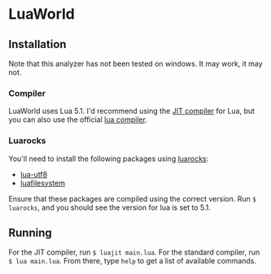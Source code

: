 # LuaWorld

## Installation
Note that this analyzer has not been tested on windows. It may work, it may not.

### Compiler
LuaWorld uses Lua 5.1. I'd recommend using the [JIT compiler](http://luajit.org/install.html) for Lua, but you can also use the official [lua compiler](https://lua.org/download.html).

### Luarocks
You'll need to install the following packages using [luarocks](https://github.com/luarocks/luarocks):
- [lua-utf8](https://github.com/starwing/luautf8)
- [luafilesystem](https://github.com/lunarmodules/luafilesystem)

Ensure that these packages are compiled using the correct version. Run `$ luarocks`, and you should see the version for lua is set to 5.1.

## Running
For the JIT compiler, run `$ luajit main.lua`. For the standard compiler, run `$ lua main.lua`. From there, type `help` to get a list of available commands.
